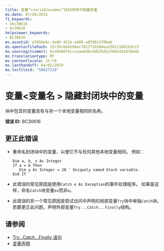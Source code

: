 ```yaml
---
title: 变量“<variablename>”在封闭块中隐藏变量
ms.date: 07/20/2015
f1_keywords:
- vbc30616
- bc30616
helpviewer_keywords:
- BC30616
ms.assetid: e7658ebc-da45-451b-a409-a0f8915f0beb
ms.openlocfilehash: 15c35cbb829bec782771b584ea25b111b81b5e1f
ms.sourcegitcommit: bce0586f0cccaae6d6cbd625d5a7b824d1d3de4b
ms.translationtype: MT
ms.contentlocale: zh-CN
ms.lasthandoff: 04/02/2019
ms.locfileid: "58827128"
---
```

# <a name="variable-variablename-hides-a-variable-in-an-enclosing-block"></a>变量\<变量名 > 隐藏封闭块中的变量
块中包含的变量具有与另一个本地变量相同的名称。  
  
 **错误 ID:** BC30616  
  
## <a name="to-correct-this-error"></a>更正此错误  
  
-   重命名封闭块中的变量，以便它不与任何其他本地变量相同。 例如：  
  
    ```  
    Dim a, b, x As Integer  
    If a = b Then  
       Dim y As Integer = 20 ' Uniquely named block variable.  
    End If  
    ```  
  
-   此错误的常见原因是使用`Catch e As Exception`的事件处理程序。 如果是这样，命名`Catch`块变量`ex`而非`e`。  
  
-   此错误的另一个常见原因是尝试访问中声明的局部变量`Try`块中单独`Catch`块。 若要更正此问题，声明外部变量`Try...Catch...Finally`结构。  
  
## <a name="see-also"></a>请参阅

- [Try...Catch...Finally 语句](../../../visual-basic/language-reference/statements/try-catch-finally-statement.md)
- [变量声明](../../../visual-basic/programming-guide/language-features/variables/variable-declaration.md)
